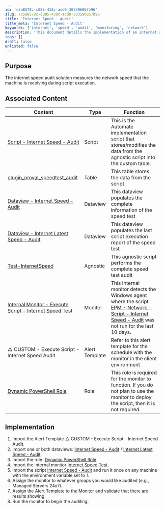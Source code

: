 ```yaml
---
id: 'c5a8578c-c085-438c-acd9-303596067b96'
slug: /c5a8578c-c085-438c-acd9-303596067b96
title: 'Internet Speed - Audit'
title_meta: 'Internet Speed - Audit'
keywords: ['internet', 'speed', 'audit', 'monitoring', 'network']
description: 'This document details the implementation of an internet speed audit solution that measures network speed during script execution. It includes associated scripts, tables, dataviews, and monitors for effective speed testing and reporting.'
tags: []
draft: false
unlisted: false
---
```


## Purpose

The internet speed audit solution measures the network speed that the machine is receiving during script execution.

## Associated Content

| Content                                                                                          | Type          | Function                                                                                                           |
|--------------------------------------------------------------------------------------------------|---------------|--------------------------------------------------------------------------------------------------------------------|
| [Script - Internet Speed - Audit](/docs/54ed691f-e7be-4709-8967-72a4c9c782f6)                | Script        | This is the Automate implementation script that stores/modifies the data from the agnostic script into the custom table. |
| [plugin_proval_speedtest_audit](/docs/38fbe617-1c50-443b-b69b-07eae7135652)             | Table         | This table stores the data from the script                                                                         |
| [Dataview - Internet Speed - Audit](/docs/706c1dcb-998c-4d1e-a046-ab7538429aa7)             | Dataview      | This dataview populates the complete information of the speed test                                                |
| [Dataview - Internet Latest Speed - Audit](/docs/9cd465c4-1fed-40fb-8ac2-0b170c9c50b4) | Dataview      | This dataview populates the last script execution report of the speed test                                        |
| [Test-InternetSpeed](/docs/12946fed-d74f-4977-b59d-85d5c639b56b)                                   | Agnostic      | This agnostic script performs the complete speed test audit                                                        |
| [Internal Monitor - Execute Script - Internet Speed Test](/docs/863ba816-8f4f-47e1-aa66-420b428b7188) | Monitor       | This internal monitor detects the Windows agent where the script [EPM - Network - Script - Internet Speed - Audit](/docs/54ed691f-e7be-4709-8967-72a4c9c782f6) was not run for the last 10 days. |
| △ CUSTOM - Execute Script - Internet Speed Audit                                                 | Alert Template | Refer to this alert template for the schedule with the monitor in the client environment                          |
| [Dynamic PowerShell Role](/docs/6c30a69a-90c5-4e2d-ba5f-f2a663adbd81)                           | Role          | This role is required for the monitor to function. If you do not plan to use the monitor to deploy the script, then it is not required. |

## Implementation

1. Import the Alert Template △ CUSTOM - Execute Script - Internet Speed Audit.  
2. Import one or both dataviews: [Internet Speed - Audit](/docs/706c1dcb-998c-4d1e-a046-ab7538429aa7) / [Internet Latest Speed - Audit](/docs/9cd465c4-1fed-40fb-8ac2-0b170c9c50b4).  
3. Import the role: [Dynamic PowerShell Role](/docs/6c30a69a-90c5-4e2d-ba5f-f2a663adbd81).  
4. Import the internal monitor [Internet Speed Test](/docs/863ba816-8f4f-47e1-aa66-420b428b7188).  
5. Import the script [Internet Speed - Audit](/docs/54ed691f-e7be-4709-8967-72a4c9c782f6) and run it once on any machine with the environment variable set to 1.  
6. Assign the monitor to whatever groups you would like audited (e.g., Managed Servers 24x7).  
7. Assign the Alert Template to the Monitor and validate that there are results showing.  
8. Run the monitor to begin the auditing.



